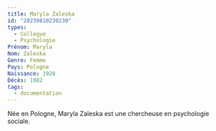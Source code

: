 ```yaml
---
title: Maryla Zaleska 
id: "20230810230230"
types:
  - Collègue
  - Psychologie
Prénom: Maryla
Nom: Zaleska
Genre: Femme
Pays: Pologne
Naissance: 1928
Décès: 1982
tags:
  - documentation
---
```


Née en Pologne, Maryla Zaleska est une chercheuse en psychologie sociale.   